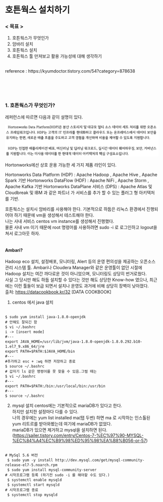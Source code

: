 # 호튼웍스 설치하기

### < 목표 >
1. 호튼웍스가 무엇인가
2. 암바리 설치
3. 호튼웍스 설치
5. 호튼웍스 툴 만져보고 활용 가능성에 대해 생각하기

<br/>
reference : https://kyumdoctor.tistory.com/54?category=878638
<br/><br/><br/><br/><br/>

### 1. 호튼웍스가 무엇인가?

레퍼런스에 따르면 다음과 같이 설명이 있다.  

<img src="https://github.com/kimhagyeong/Tech_Diary/blob/main/static/%E1%84%92%E1%85%A9%E1%84%90%E1%85%B3%E1%86%AB%E1%84%8B%E1%85%AF%E1%86%A8%E1%84%89%E1%85%B3%20%E1%84%89%E1%85%A5%E1%86%AF%E1%84%86%E1%85%A7%E1%86%BC.png"
     width="700"/>


Hortonworks에선 상호 운용 가능한 세 가지 제품 라인이 있다.

Hortonworks Data Platform (HDP) : Apache Hadoop , Apache Hive , Apache Spark 기반
Hortonworks DataFlow (HDF) : Apache NiFi , Apache Storm , Apache Kafka 기반
Hortonworks DataPlane 서비스 (DPS) : Apache Atlas 및 Cloudbreak 및 IBM 과 같은 파트너 가 서비스를 추가 할 수 있는 플러그 형 아키텍처를 기반.

호튼웍스는 설치시 암바리를 사용해야 한다. 
기본적으로 하둡은 리눅스 환경에서 진행되어야 하기 때문에 vm을 생성해서 테스트해야 한다.  
나는 사내 서비스 centos vm instance를 생성해서 진행했다.  
물론 사내 vm 이기 때문에 root 명령어를 사용하려면 sudo -i 로 로그인하고 logout을 쳐서 로그아웃 하자.
<br/><br/>
#### Ambari?
Hadoop eco 설치, 설정배포, 모니터링, Alert 등의 운영 편의성을 제공하는 오픈소스 관리 시스템 툴. 
Ambari나 Cloudera Manager와 같은 운영툴이 없던 시절에 Hadoop 설치는 여간 까다로운 것이 아니었으며, 모니터링도 상당히 번거로웠다.  
사실 그 당시만 해도 하둡 설치할 수 있다는 것만 해도 상당한 Know-how 였으나, 최근에는 이런 툴들이 보급 되면서 설치나 운영도 과거에 비해 상당히 장벽이 낮아졌다.  
출처: https://datacookbook.kr/32 [DATA COOKBOOK]
  
1. centos 에서 java 설치
<pre><code>
$ sudo yum install java-1.8.0-openjdk
# 안해도 잘되긴 함
$ vi ~/.bashrc
i -> [insert mode]
#---
export JAVA_HOME=/usr/lib/jvm/java-1.8.0-openjdk-1.8.0.292.b10-1.el7_9.x86_64/jre
export PATH=$PATH:$JAVA_HOME/bin
#---
#추가하고 esc + :wq 하면 저장하고 종료
$ source ~/.bashrc
# 갑자기 ls 같은 명령어를 못 찾을 수 있음.그럴 때는
$ vi ~/.bashrc
#---
export PATH=$PATH:/bin:/usr/local/bin:/usr/bin
#---
$ source ~/.bashrc
</code></pre>
  
  
2. mysql 설치
centos에는 기본적으로 mariaDB가 있다고 한다.  
하지만 설치한 설정마다 다를 수 있다.  
나의 경우에는 yum list installed ma(탭 두번) 하면 ma 로 시작하는 인스톨된 yum 리트르를 받아와봤는데 여기에 mariaDB가 없었다.  
mariaDB가 있으면 제거하고 mysql을 설치하면 된다.  (https://sailer.tistory.com/entry/Centos-7-%EC%97%90-MYSQL-%EC%84%A4%EC%B9%98%ED%95%98%EA%B8%B056-or-57)

<pre>
<code>
# MySql 5.6 버전
 $ sudo yum -y install http://dev.mysql.com/get/mysql-community-release-el7-5.noarch.rpm 
 $ sudo yum install mysql-community-server 
# 시작프로그램 등록 (하기전 sudo -i 를 해야할 수도 있다.)
 $ systemctl enable mysqld
 $ systemctl start mysqld
# 시작프로그램 종료
 $ systemctl stop mysqld
</code>
</pre>

